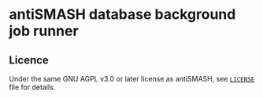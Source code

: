 # antiSMASH database background job runner

## Licence
Under the same GNU AGPL v3.0 or later license as antiSMASH, see [`LICENSE`](LICENSE) file for details.
